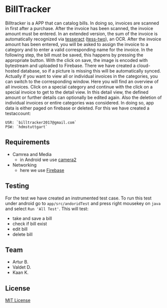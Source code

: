 # BillTracker

Billtracker is a APP that can catalog bills. In doing so, invoices are scanned in
first after a purchase. After the invoice has been scanned, the invoice amount must
be entered. In an extended version, the sum of the invoice is automatically recognized
via [tesseract](https://github.com/tesseract-ocr/tesseract)
([tess-two](https://github.com/rmtheis/tess-two)), an OCR. After the invoice amount
has been entered, you will be asked to assign the invoice to a category and to
enter a valid corresponding name for the invoice. In the following step, the bill
must be saved, this happens by pressing the appropriate button. With the click on
save, the image is encoded with bytestream and uploaded to Firebase. There we have
created a cloud-hosted database, so if a picture is missing this will be
automatically synced. Actually if you want to view all or individual invoices in
the categories, you can switch to the corresponding window. Here you will find 
an overview of all invoices. Click on a special category and continue with the
click on a special invoice to get to the detail view. In this detail view,
the defined amount or further details can optionally be edited again. Also the
deletion of individual invoices or entire categories was considered. In doing so,
app data is either paged on firebase or deleted. For this we have created a
testaccount:

```Credentials
USR: `billtracker2017@gmail.com`
PSW: `hdmstuttgart`
```

## Requirements
 * Camrea and Media
    - in Android we use [camera2](https://developer.android.com/reference/android/hardware/camera2/package-summary.html)
 * Networking
    - here we use [Firebase](https://console.firebase.google.com)


## Testing

For the test we have created an instrumented test case. To run this test  under android go to `app/src/andoridTest` and press right mousekey on `java` and select `Run 'All Test'`. This will test:

 * take and save a bill
 * check if bill exist
 * edit bill
 * delete bill


## Team

* Artur B.
* Valdet D.
* Kaan K.

## License

[MIT License](LICENSE.md)
